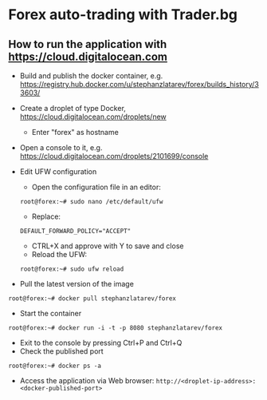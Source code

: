 Forex auto-trading with Trader.bg
=====

How to run the application with https://cloud.digitalocean.com
-----------

* Build and publish the docker container, e.g. https://registry.hub.docker.com/u/stephanzlatarev/forex/builds_history/33603/

* Create a droplet of type Docker, https://cloud.digitalocean.com/droplets/new
  * Enter "forex" as hostname
* Open a console to it, e.g. https://cloud.digitalocean.com/droplets/2101699/console
* Edit UFW configuration
  * Open the configuration file in an editor:
  ~~~
  root@forex:~# sudo nano /etc/default/ufw
  ~~~
  * Replace:
  ~~~
  DEFAULT_FORWARD_POLICY="ACCEPT"
  ~~~
  * CTRL+X and approve with Y to save and close
  * Reload the UFW:
  ~~~
  root@forex:~# sudo ufw reload
  ~~~
* Pull the latest version of the image
~~~
root@forex:~# docker pull stephanzlatarev/forex
~~~
* Start the container
~~~
root@forex:~# docker run -i -t -p 8080 stephanzlatarev/forex
~~~
* Exit to the console by pressing Ctrl+P and Ctrl+Q
* Check the published port
~~~
root@forex:~# docker ps -a
~~~
* Access the application via Web browser: `http://<droplet-ip-address>:<docker-published-port>`

